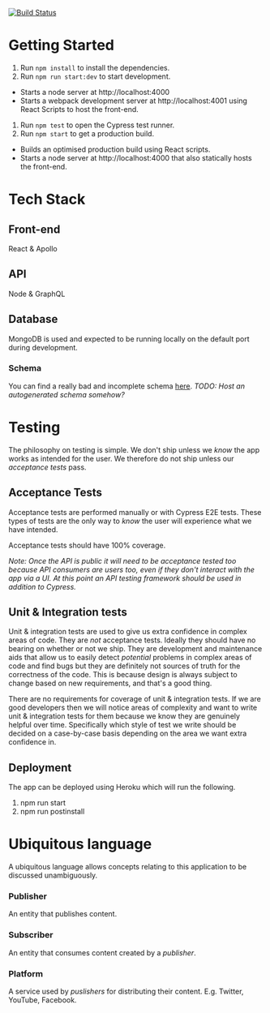 [![Build Status](https://semaphoreci.com/api/v1/moderatemisbehaviour/follow/branches/master/badge.svg)](https://semaphoreci.com/moderatemisbehaviour/follow)

# Getting Started
1. Run `npm install` to install the dependencies.
1. Run `npm run start:dev` to start development.
  - Starts a node server at http://localhost:4000
  - Starts a webpack development server at http://localhost:4001 using React Scripts to host the front-end.
1. Run `npm test` to open the Cypress test runner.
1. Run `npm start` to get a production build.
  - Builds an optimised production build using React scripts.
  - Starts a node server at http://localhost:4000 that also statically hosts the front-end.

# Tech Stack
## Front-end
React & Apollo

## API
Node & GraphQL

## Database
MongoDB is used and expected to be running locally on the default port during development.

### Schema
You can find a really bad and incomplete schema [here](https://mongo.tools/ed/project/5c27e6b7883bc061baacb0e7).
_TODO: Host an autogenerated schema somehow?_

# Testing
The philosophy on testing is simple. We don't ship unless we _know_ the app works as intended for the user.
We therefore do not ship unless our _acceptance tests_ pass.

## Acceptance Tests
Acceptance tests are performed manually or with Cypress E2E tests.
These types of tests are the only way to _know_ the user will experience what we have intended.

Acceptance tests should have 100% coverage.

_Note: Once the API is public it will need to be acceptance tested too because API consumers are users too, even if they don't interact with the app via a UI. At this point an API testing framework should be used in addition to Cypress._

## Unit & Integration tests
Unit & integration tests are used to give us extra confidence in complex areas of code. They are _not_ acceptance tests. Ideally they should have no bearing on whether or not we ship.
They are development and maintenance aids that allow us to easily detect _potential_ problems in complex areas of code and find bugs but they are definitely not sources of truth for the correctness of the code. This is because design is always subject to change based on new requirements, and that's a good thing.

There are no requirements for coverage of unit & integration tests. If we are good developers then we will notice areas of complexity and want to write unit & integration tests for them because we know they are genuinely helpful over time. Specifically which style of test we write should be decided on a case-by-case basis depending on the area we want extra confidence in.

## Deployment
The app can be deployed using Heroku which will run the following.
1. npm run start
2. npm run postinstall

# Ubiquitous language
A ubiquitous language allows concepts relating to this application to be discussed unambiguously.

### Publisher
An entity that publishes content.

### Subscriber
An entity that consumes content created by a _publisher_.

### Platform
A service used by _puslishers_ for distributing their content.
E.g. Twitter, YouTube, Facebook.